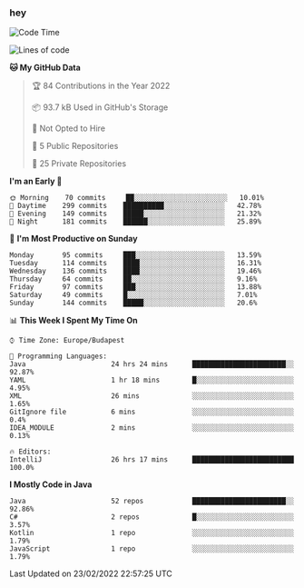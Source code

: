 ### hey

<!--START_SECTION:waka-->
![Code Time](http://img.shields.io/badge/Code%20Time-586%20hrs%2040%20mins-blue)

![Lines of code](https://img.shields.io/badge/From%20Hello%20World%20I%27ve%20Written-445%20Thousand%20lines%20of%20code-blue)

**🐱 My GitHub Data** 

> 🏆 84 Contributions in the Year 2022
 > 
> 📦 93.7 kB Used in GitHub's Storage 
 > 
> 🚫 Not Opted to Hire
 > 
> 📜 5 Public Repositories 
 > 
> 🔑 25 Private Repositories  
 > 
**I'm an Early 🐤** 

```text
🌞 Morning    70 commits     ██░░░░░░░░░░░░░░░░░░░░░░░   10.01% 
🌆 Daytime    299 commits    ██████████░░░░░░░░░░░░░░░   42.78% 
🌃 Evening    149 commits    █████░░░░░░░░░░░░░░░░░░░░   21.32% 
🌙 Night      181 commits    ██████░░░░░░░░░░░░░░░░░░░   25.89%

```
📅 **I'm Most Productive on Sunday** 

```text
Monday       95 commits     ███░░░░░░░░░░░░░░░░░░░░░░   13.59% 
Tuesday      114 commits    ████░░░░░░░░░░░░░░░░░░░░░   16.31% 
Wednesday    136 commits    ████░░░░░░░░░░░░░░░░░░░░░   19.46% 
Thursday     64 commits     ██░░░░░░░░░░░░░░░░░░░░░░░   9.16% 
Friday       97 commits     ███░░░░░░░░░░░░░░░░░░░░░░   13.88% 
Saturday     49 commits     █░░░░░░░░░░░░░░░░░░░░░░░░   7.01% 
Sunday       144 commits    █████░░░░░░░░░░░░░░░░░░░░   20.6%

```


📊 **This Week I Spent My Time On** 

```text
⌚︎ Time Zone: Europe/Budapest

💬 Programming Languages: 
Java                     24 hrs 24 mins      ███████████████████████░░   92.87% 
YAML                     1 hr 18 mins        █░░░░░░░░░░░░░░░░░░░░░░░░   4.95% 
XML                      26 mins             ░░░░░░░░░░░░░░░░░░░░░░░░░   1.65% 
GitIgnore file           6 mins              ░░░░░░░░░░░░░░░░░░░░░░░░░   0.4% 
IDEA_MODULE              2 mins              ░░░░░░░░░░░░░░░░░░░░░░░░░   0.13%

🔥 Editors: 
IntelliJ                 26 hrs 17 mins      █████████████████████████   100.0%

```

**I Mostly Code in Java** 

```text
Java                     52 repos            ███████████████████████░░   92.86% 
C#                       2 repos             █░░░░░░░░░░░░░░░░░░░░░░░░   3.57% 
Kotlin                   1 repo              ░░░░░░░░░░░░░░░░░░░░░░░░░   1.79% 
JavaScript               1 repo              ░░░░░░░░░░░░░░░░░░░░░░░░░   1.79%

```



 Last Updated on 23/02/2022 22:57:25 UTC
<!--END_SECTION:waka-->

